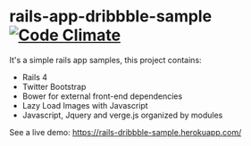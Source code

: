 rails-app-dribbble-sample [![Code Climate](https://codeclimate.com/github/vinivsb/rails-app-dribbble-sample/badges/gpa.svg)](https://codeclimate.com/github/vinivsb/rails-app-dribbble-sample)
=========================

It's a simple rails app samples, this project contains:
- Rails 4
- Twitter Bootstrap
- Bower for external front-end dependencies
- Lazy Load Images with Javascript
- Javascript, Jquery and verge.js organized by modules

See a live demo: https://rails-dribbble-sample.herokuapp.com/
